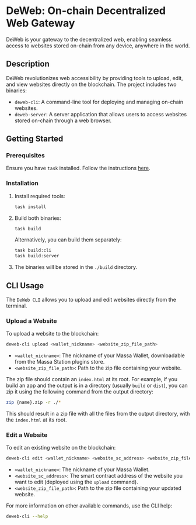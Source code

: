 # DeWeb: On-chain Decentralized Web Gateway

DeWeb is your gateway to the decentralized web, enabling seamless access to websites stored on-chain from any device, anywhere in the world.

## Description

DeWeb revolutionizes web accessibility by providing tools to upload, edit, and view websites directly on the blockchain. The project includes two binaries:
- `deweb-cli`: A command-line tool for deploying and managing on-chain websites.
- `deweb-server`: A server application that allows users to access websites stored on-chain through a web browser.

## Getting Started

### Prerequisites

Ensure you have `task` installed. Follow the instructions [here](https://taskfile.dev/installation/).

### Installation

1. Install required tools:
    ```bash
    task install
    ```

2. Build both binaries:
    ```bash
    task build
    ```

   Alternatively, you can build them separately:
    ```bash
    task build:cli
    task build:server
    ```

3. The binaries will be stored in the `./build` directory.

## CLI Usage

The `DeWeb CLI` allows you to upload and edit websites directly from the terminal.

### Upload a Website

To upload a website to the blockchain:
```bash
deweb-cli upload <wallet_nickname> <website_zip_file_path>
```

- `<wallet_nickname>`: The nickname of your Massa Wallet, downloadable from the Massa Station plugins store.
- `<website_zip_file_path>`: Path to the zip file containing your website.

The zip file should contain an `index.html` at its root. For example, if you build an app and the output is in a directory (usually `build` or `dist`), you can zip it using the following command from the output directory:
```bash
zip {name}.zip -r ./*
```
This should result in a zip file with all the files from the output directory, with the `index.html` at its root.

### Edit a Website

To edit an existing website on the blockchain:
```bash
deweb-cli edit <wallet_nickname> <website_sc_address> <website_zip_file_path>
```

- `<wallet_nickname>`: The nickname of your Massa Wallet.
- `<website_sc_address>`: The smart contract address of the website you want to edit (deployed using the `upload` command).
- `<website_zip_file_path>`: Path to the zip file containing your updated website.

For more information on other available commands, use the CLI help:
```bash
deweb-cli --help
```
